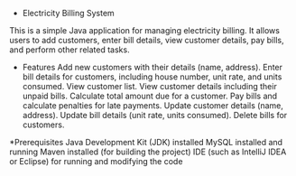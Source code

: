 * Electricity Billing System

This is a simple Java application for managing electricity billing. It allows users to add customers, enter bill details, view customer details, pay bills, and perform other related tasks.

* Features
 Add new customers with their details (name, address).
  Enter bill details for customers, including house number, unit rate, and units consumed.
  View customer list.
  View customer details including their unpaid bills.
  Calculate total amount due for a customer.
  Pay bills and calculate penalties for late payments.
  Update customer details (name, address).
  Update bill details (unit rate, units consumed).
  Delete bills for customers.

*Prerequisites
 Java Development Kit (JDK) installed
 MySQL installed and running
 Maven installed (for building the project)
 IDE (such as IntelliJ IDEA or Eclipse) for running and modifying the code
